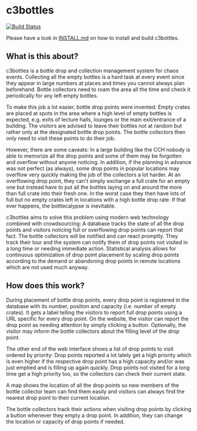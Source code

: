 # c3bottles

[![Build Status](https://travis-ci.org/c3bottles/c3bottles.svg)](https://travis-ci.org/c3bottles/c3bottles)

Please have a look in [INSTALL.md](INSTALL.md) on how to install and build
c3bottles.

## What is this about?

c3bottles is a bottle drop and collection management system for chaos events.
Collecting all the empty bottles is a hard task at every event since they
appear in large numbers at places and times you cannot always plan beforehand.
Bottle collectors need to roam the area all the time and check it periodically
for any left empty bottles.

To make this job a lot easier, bottle drop points were invented: Empty crates
are placed at spots in the area where a high level of empty bottles is
expected, e.g. exits of lecture halls, lounges or the main exit/entrance of a
building. The visitors are advised to leave their bottles not at random but
rather only at the designated bottle drop points. The bottle collectors then
only need to visit these points to do their job.

However, there are some caveats: In a large building like the CCH nobody is
able to memorize all the drop points and some of them may be forgotten and
overflow without anyone noticing. In addition, if the planning in advance was
not perfect (as always), some drop points in popular locations may overflow
very quickly making the job of the collectors a lot harder. At an overflowing
drop point, they can't simply exchange a full crate for an empty one but
instead have to put all the bottles laying on and around the more than full
crate into their fresh one. In the worst case they then have lots of full but
no empty crates left in locations with a high bottle drop rate. If that ever
happens, the bottlecalypse is inevitable.

c3bottles aims to solve this problem using modern web technology combined with
crowdsourcing: A database tracks the state of all the drop points and visitors
noticing full or overflowing drop points can report that fact. The bottle
collectors will be notified and can react promptly. They track their tour and
the system can notify them of drop points not visited in a long time or needing
immediate action. Statistical analysis allows for continuous optimization of
drop point placement by scaling drop points according to the demand or
abandoning drop points in remote locations which are not used much anyway.

## How does this work?

During placement of bottle drop points, every drop point is registered in the
database with its number, position and capacity (i.e. number of empty crates).
It gets a label telling the visitors to report full drop points using a URL
specific for every drop point. On the website, the visitor can report the drop
point as needing attention by simply clicking a button. Optionally, the visitor
may inform the bottle collectors about the filling level of the drop point.

The other end of the web interface shows a list of drop points to visit ordered
by priority: Drop points reported a lot lately get a high priority which is
even higher if the respective drop point has a high capacity and/or was just
emptied and is filling up again quickly. Drop points not visited for a long
time get a high priority too, so the collectors can check their current state.

A map shows the location of all the drop points so new members of the bottle
collector team can find them easily and visitors can always find the nearest
drop point to their current location.

The bottle collectors track their actions when visiting drop points by clicking
a button whenever they empty a drop point. In addition, they can change the
location or capacity of drop points if needed.
